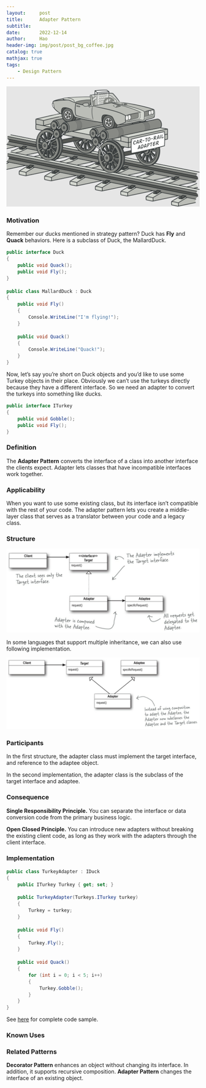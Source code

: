 ```yaml
---
layout:     post
title:      Adapter Pattern
subtitle:   
date:       2022-12-14
author:     Hao
header-img: img/post/post_bg_coffee.jpg
catalog: true
mathjax: true
tags:
    - Design Pattern
---
```


![img](/img/DesignPattern/adapter_motivation.png)

### Motivation

Remember our ducks mentioned in strategy pattern? Duck has **Fly** and **Quack** behaviors. Here is a subclass of Duck, the MallardDuck.
```c#
public interface Duck 
{
    public void Quack();
    public void Fly();
}

public class MallardDuck : Duck
{
    public void Fly()
    {
        Console.WriteLine("I'm flying!");
    }

    public void Quack()
    {
        Console.WriteLine("Quack!");
    }
}
```
Now, let’s say you’re short on Duck objects and you’d like to use some Turkey objects in their place. Obviously we can’t use the turkeys directly because they have a different interface. So we need an adapter to convert the turkeys into something like ducks.
```c#
public interface ITurkey
{
    public void Gobble();
    public void Fly();
}
```

### Definition

The **Adapter Pattern** converts the interface of a class into another interface the clients expect. Adapter lets classes that have incompatible interfaces work together.

### Applicability

When you want to use some existing class, but its interface isn’t compatible with the rest of your code. The adapter pattern lets you create a middle-layer class that serves as a translator between your code and a legacy class.

### Structure

![img](/img/DesignPattern/adapter.png)

In some languages that support multiple inheritance, we can also use following implementation.

![img](/img/DesignPattern/adapter2.png)

### Participants

In the first structure, the adapter class must implement the target interface, and reference to the adaptee object. 

In the second implementation, the adapter class is the subclass of the target interface and adaptee.

### Consequence

**Single Responsibility Principle.** You can separate the interface or data conversion code from the primary business logic.

**Open Closed Principle.** You can introduce new adapters without breaking the existing client code, as long as they work with the adapters through the client interface.

### Implementation

```c#
public class TurkeyAdapter : IDuck
{
    public ITurkey Turkey { get; set; }

    public TurkeyAdapter(Turkeys.ITurkey turkey)
    {
        Turkey = turkey;
    }
    
    public void Fly()
    {
        Turkey.Fly();
    }

    public void Quack()
    {
        for (int i = 0; i < 5; i++)
        {
            Turkey.Gobble();
        }
    }
}
```

See [here](https://github.com/haozhangms/Head-First-Design-Pattern/tree/main/AdapterPattern) for complete code sample.

### Known Uses


### Related Patterns

**Decorator Pattern** enhances an object without changing its interface. In addition, it supports recursive composition. **Adapter Pattern** changes the interface of an existing object.

